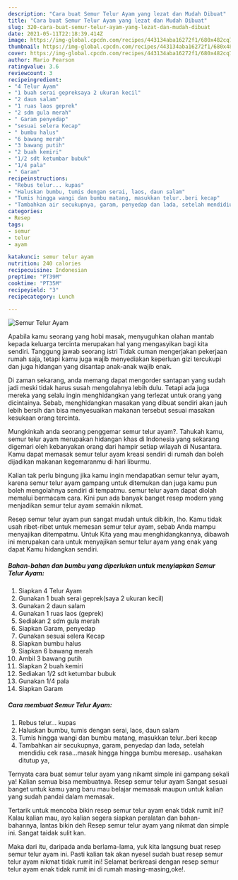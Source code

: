 ```yaml
---
description: "Cara buat Semur Telur Ayam yang lezat dan Mudah Dibuat"
title: "Cara buat Semur Telur Ayam yang lezat dan Mudah Dibuat"
slug: 320-cara-buat-semur-telur-ayam-yang-lezat-dan-mudah-dibuat
date: 2021-05-11T22:18:39.414Z
image: https://img-global.cpcdn.com/recipes/443134aba16272f1/680x482cq70/semur-telur-ayam-foto-resep-utama.jpg
thumbnail: https://img-global.cpcdn.com/recipes/443134aba16272f1/680x482cq70/semur-telur-ayam-foto-resep-utama.jpg
cover: https://img-global.cpcdn.com/recipes/443134aba16272f1/680x482cq70/semur-telur-ayam-foto-resep-utama.jpg
author: Mario Pearson
ratingvalue: 3.6
reviewcount: 3
recipeingredient:
- "4 Telur Ayam"
- "1 buah serai gepreksaya 2 ukuran kecil"
- "2 daun salam"
- "1 ruas laos geprek"
- "2 sdm gula merah"
- " Garam penyedap"
- "sesuai selera Kecap"
- " bumbu halus"
- "6 bawang merah"
- "3 bawang putih"
- "2 buah kemiri"
- "1/2 sdt ketumbar bubuk"
- "1/4 pala"
- " Garam"
recipeinstructions:
- "Rebus telur... kupas"
- "Haluskan bumbu, tumis dengan serai, laos, daun salam"
- "Tumis hingga wangi dan bumbu matang, masukkan telur..beri kecap"
- "Tambahkan air secukupnya, garam, penyedap dan lada, setelah mendidiu cek rasa...masak hingga hingga bumbu meresap.. usahakan ditutup ya,"
categories:
- Resep
tags:
- semur
- telur
- ayam

katakunci: semur telur ayam 
nutrition: 240 calories
recipecuisine: Indonesian
preptime: "PT39M"
cooktime: "PT35M"
recipeyield: "3"
recipecategory: Lunch

---
```



![Semur Telur Ayam](https://img-global.cpcdn.com/recipes/443134aba16272f1/680x482cq70/semur-telur-ayam-foto-resep-utama.jpg)

Apabila kamu seorang yang hobi masak, menyuguhkan olahan mantab kepada keluarga tercinta merupakan hal yang mengasyikan bagi kita sendiri. Tanggung jawab seorang istri Tidak cuman mengerjakan pekerjaan rumah saja, tetapi kamu juga wajib menyediakan keperluan gizi tercukupi dan juga hidangan yang disantap anak-anak wajib enak.

Di zaman  sekarang, anda memang dapat mengorder santapan yang sudah jadi meski tidak harus susah mengolahnya lebih dulu. Tetapi ada juga mereka yang selalu ingin menghidangkan yang terlezat untuk orang yang dicintainya. Sebab, menghidangkan masakan yang dibuat sendiri akan jauh lebih bersih dan bisa menyesuaikan makanan tersebut sesuai masakan kesukaan orang tercinta. 



Mungkinkah anda seorang penggemar semur telur ayam?. Tahukah kamu, semur telur ayam merupakan hidangan khas di Indonesia yang sekarang digemari oleh kebanyakan orang dari hampir setiap wilayah di Nusantara. Kamu dapat memasak semur telur ayam kreasi sendiri di rumah dan boleh dijadikan makanan kegemaranmu di hari liburmu.

Kalian tak perlu bingung jika kamu ingin mendapatkan semur telur ayam, karena semur telur ayam gampang untuk ditemukan dan juga kamu pun boleh mengolahnya sendiri di tempatmu. semur telur ayam dapat diolah memalui bermacam cara. Kini pun ada banyak banget resep modern yang menjadikan semur telur ayam semakin nikmat.

Resep semur telur ayam pun sangat mudah untuk dibikin, lho. Kamu tidak usah ribet-ribet untuk memesan semur telur ayam, sebab Anda mampu menyajikan ditempatmu. Untuk Kita yang mau menghidangkannya, dibawah ini merupakan cara untuk menyajikan semur telur ayam yang enak yang dapat Kamu hidangkan sendiri.

<!--inarticleads1-->

##### Bahan-bahan dan bumbu yang diperlukan untuk menyiapkan Semur Telur Ayam:

1. Siapkan 4 Telur Ayam
1. Gunakan 1 buah serai geprek(saya 2 ukuran kecil)
1. Gunakan 2 daun salam
1. Gunakan 1 ruas laos (geprek)
1. Sediakan 2 sdm gula merah
1. Siapkan  Garam, penyedap
1. Gunakan sesuai selera Kecap
1. Siapkan  bumbu halus
1. Siapkan 6 bawang merah
1. Ambil 3 bawang putih
1. Siapkan 2 buah kemiri
1. Sediakan 1/2 sdt ketumbar bubuk
1. Gunakan 1/4 pala
1. Siapkan  Garam




<!--inarticleads2-->

##### Cara membuat Semur Telur Ayam:

1. Rebus telur... kupas
1. Haluskan bumbu, tumis dengan serai, laos, daun salam
1. Tumis hingga wangi dan bumbu matang, masukkan telur..beri kecap
1. Tambahkan air secukupnya, garam, penyedap dan lada, setelah mendidiu cek rasa...masak hingga hingga bumbu meresap.. usahakan ditutup ya,




Ternyata cara buat semur telur ayam yang nikamt simple ini gampang sekali ya! Kalian semua bisa membuatnya. Resep semur telur ayam Sangat sesuai banget untuk kamu yang baru mau belajar memasak maupun untuk kalian yang sudah pandai dalam memasak.

Tertarik untuk mencoba bikin resep semur telur ayam enak tidak rumit ini? Kalau kalian mau, ayo kalian segera siapkan peralatan dan bahan-bahannya, lantas bikin deh Resep semur telur ayam yang nikmat dan simple ini. Sangat taidak sulit kan. 

Maka dari itu, daripada anda berlama-lama, yuk kita langsung buat resep semur telur ayam ini. Pasti kalian tak akan nyesel sudah buat resep semur telur ayam nikmat tidak rumit ini! Selamat berkreasi dengan resep semur telur ayam enak tidak rumit ini di rumah masing-masing,oke!.

